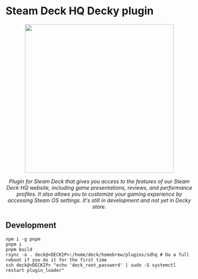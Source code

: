 # Steam Deck HQ Decky plugin

<p align="center">
  <img src="https://github.com/CapitaineJSparrow/steam-deck-hq-plugin/raw/master/img.png" width="400" />
</p>

<p align="center">
<i>Plugin for Steam Deck that gives you access to the features of our Steam Deck HQ website, including game presentations, reviews, and performance profiles. It also allows you to customize your gaming experience by accessing Steam OS settings. It's still in development and not yet in Decky store.</i>
</p>

## Development

```
npm i -g pnpm
pnpm i
pnpm build
rsync -a . deck@<DECKIP>:/home/deck/homebrew/plugins/sdhq # Do a full reboot if you do it for the first time
ssh deck@<DECKIP> "echo 'deck_root_password' | sudo -S systemctl restart plugin_loader"
```
